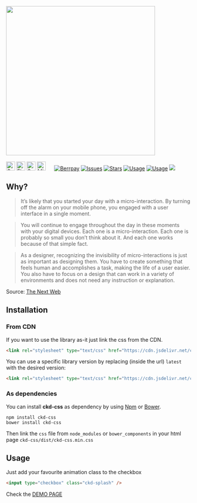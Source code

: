 <img width="406px" src="https://cloud.githubusercontent.com/assets/10454741/18340843/8a8b0e18-75a7-11e6-99f2-e8f805070c33.jpg">
<br/><br/>
<img width="24px" alt="Google Chrome" src="https://cdn.rawgit.com/alrra/browser-logos/master/chrome/chrome_48x48.png">
<img width="24px" alt="Firefox" src="https://cdn.rawgit.com/alrra/browser-logos/master/firefox/firefox_48x48.png">
<img width="24px" alt="Safari" src="https://cdn.rawgit.com/alrra/browser-logos/master/safari/safari_48x48.png" title="💩">
<img width="24px" alt="Microsoft Edge" src="https://cdn.rawgit.com/alrra/browser-logos/master/edge/edge_48x48.png" title="💩">&nbsp;&nbsp;&nbsp;&nbsp;&nbsp;
<a href="https://travis-ci.org/equinusocio/ckdcss"><img alt="Berrpay" src="https://travis-ci.org/equinusocio/ckdcss.svg?branch=master"></a>
<a href="http://packagequality.com/#?package=ckd-css"><img alt="Issues" src="http://npm.packagequality.com/shield/ckd-css.svg?colorB=80d4cd&style=flat-square"></a>
<a href="https://github.com/equinusocio/ckdcss/stargazers"><img alt="Stars" src="https://img.shields.io/github/stars/equinusocio/ckdcss.svg?colorB=80d4cd&style=flat-square"></a>
<a href="https://github.com/equinusocio/ckdcss/issues"><img alt="Usage" src="https://img.shields.io/github/issues/equinusocio/ckdcss.svg?colorB=80d4cd&style=flat-square"></a>
<a href="https://beerpay.io/equinusocio/ckdcss"><img alt="Usage" src="https://beerpay.io/equinusocio/ckdcss/badge.svg?style=flat-square"></a>
<a href="https://www.codacy.com/app/astorino-design/ckdcss?utm_source=github.com&amp;utm_medium=referral&amp;utm_content=equinusocio/ckdcss&amp;utm_campaign=Badge_Grade"><img src="https://api.codacy.com/project/badge/Grade/7a8522ef1e8f43baaeb5c5d4bc9d29ac"/></a>


## Why?

> It’s likely that you started your day with a micro-interaction. By turning off the alarm on your mobile phone, you engaged with a user interface in a single moment.

> You will continue to engage throughout the day in these moments with your digital devices. Each one is a micro-interaction. Each one is probably so small you don’t think about it. And each one works because of that simple fact.

> As a designer, recognizing the invisibility of micro-interactions is just as important as designing them. You have to create something that feels human and accomplishes a task, making the life of a user easier. You also have to focus on a design that can work in a variety of environments and does not need any instruction or explanation.


Source: [The Next Web](http://thenextweb.com/dd/2015/08/17/why-micro-interactions-are-the-secret-to-great-design/)

## Installation

### From CDN

If you want to use the library as-it just link the css from the CDN.

```html
<link rel="stylesheet" type="text/css" href="https://cdn.jsdelivr.net/ckd-css/latest/ckd-css.min.css">
```

You can use a specific library version by replacing (inside the url) `latest` with the desired version:

```html
<link rel="stylesheet" type="text/css" href="https://cdn.jsdelivr.net/ckd-css/1.2.0/ckd-css.min.css">
```

### As dependencies
You can install **ckd-css** as dependency by using [Npm](https://www.npmjs.com/package/ckd-css) or [Bower](https://bower.io).

```
npm install ckd-css
bower install ckd-css
```

Then link the `css` file from `node_modules` or `bower_components` in your html page `ckd-css/dist/ckd-css.min.css`


## Usage

Just add your favourite animation class to the checkbox
```html
<input type="checkbox" class="ckd-splash" />
```

Check the [DEMO PAGE](http://equinusocio.github.io/ckdcss )
